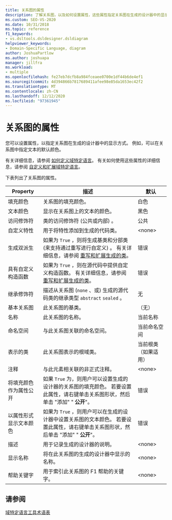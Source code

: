 ```yaml
---
title: 关系图的属性
description: 了解关系图，以及如何设置属性，这些属性指定关系图在生成的设计器中的显示方式。
ms.custom: SEO-VS-2020
ms.date: 10/31/2018
ms.topic: reference
f1_keywords:
- vs.dsltools.dsldesigner.dsldiagram
helpviewer_keywords:
- Domain-Specific Language, diagram
author: JoshuaPartlow
ms.author: joshuapa
manager: jillfra
ms.workload:
- multiple
ms.openlocfilehash: fe27eb7dcfb8a984fceaee0700e1df44b6de4ef1
ms.sourcegitcommit: 4d394866b7817689411afee98e85da1653ec42f2
ms.translationtype: MT
ms.contentlocale: zh-CN
ms.lasthandoff: 12/12/2020
ms.locfileid: "97361945"
---
```

# <a name="properties-of-diagrams"></a>关系图的属性
您可以设置属性，以指定关系图在生成的设计器中的显示方式。 例如，可以在关系图中指定文本的默认颜色。

 有关详细信息，请参阅 [如何定义域特定语言](../modeling/how-to-define-a-domain-specific-language.md)。 有关如何使用这些属性的详细信息，请参阅 [自定义和扩展域特定语言](../modeling/customizing-and-extending-a-domain-specific-language.md)。

 下表列出了关系图的属性。

|Property|描述|默认|
|-|-|-|
|填充颜色|关系图的填充颜色。|白色|
|文本颜色|显示在关系图上的文本的颜色。|黑色|
|访问修饰符|类的访问修饰符 (公共或内部) 。|公共|
|自定义特性|用于将特性添加到生成的代码类。|\<none>|
|生成双派生|如果为 `True` ，则将生成基类和分部类 (来支持通过重写进行自定义) 。 有关详细信息，请参阅 [重写和扩展生成的类](../modeling/overriding-and-extending-the-generated-classes.md)。|错误|
|具有自定义构造函数|如果为 `True` ，则在源代码中提供自定义构造函数。 有关详细信息，请参阅 [重写和扩展生成的类](../modeling/overriding-and-extending-the-generated-classes.md)。|错误|
|继承修饰符|描述从关系图 (`none` 、或) 生成的源代码类的继承类型 `abstract` `sealed` 。|无|
|基本关系图|此关系图的基类。|（无）|
|名称|此关系图的名称。|当前名称|
|命名空间|与此关系图关联的命名空间。|当前命名空间|
|表示的类|此关系图表示的根域类。|当前根类（如果适用）|
|注释|与此元素相关联的非正式注释。|\<none>|
|将填充颜色作为属性公开|如果 `True` 为，则用户可以设置生成的设计器的关系图的填充颜色。 若要设置此属性，请右键单击关系图形状，然后单击 "添加" " **公开**"。|错误|
|以属性形式显示文本颜色|如果为 `True` ，则用户可以在生成的设计器中设置关系图的文本颜色。 若要设置此属性，请右键单击关系图形状，然后单击 "添加" " **公开**"。|错误|
|描述|用于记录生成的设计器的说明。|\<none>|
|显示名称|将在此关系图的生成的设计器中显示的名称。|\<none>|
|帮助关键字|用于索引此关系图的 F1 帮助的关键字。|\<none>|

## <a name="see-also"></a>请参阅

[域特定语言工具术语表](/previous-versions/bb126564(v=vs.100))